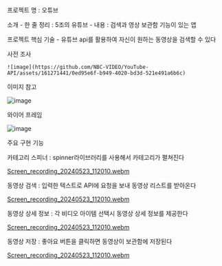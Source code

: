 프로젝트 명 : 오튜브

소개
    - 한 줄 정리 : 5조의 유튜브
    - 내용 : 검색과 영상 보관함 기능이 있는 앱

프로젝트 핵심 기술
    - 유튜브 api를 활용하여 자신이 원하는 동영상을 검색할 수 있다

사전 조사


    ![image](https://github.com/NBC-VIDEO/YouTube-API/assets/161271441/0ed95e6f-b949-4020-bd3d-521e491a6b6c)

이미지 참고


![image](https://github.com/NBC-VIDEO/YouTube-API/assets/161271441/f014c8da-4e82-4fd5-a681-9109bb1b9349)

와이어 프레임


![image](https://github.com/NBC-VIDEO/YouTube-API/assets/161271441/991733d6-aa93-4d6b-a37f-b9e66c49d2b6)

주요 구현 기능

카테고리 스피너 : spinner라이브러리를 사용해서 카테고리가 펼쳐진다


[Screen_recording_20240523_112010.webm](https://github.com/NBC-VIDEO/YouTube-API/assets/161271441/9eb7472d-2b49-4669-9dda-25c2b6a2c9e9)

동영상 검색 : 입력한 텍스트로 API에 요청을 보내 동영상 리스트를 받아온다


[Screen_recording_20240523_112010.webm](https://github.com/NBC-VIDEO/YouTube-API/assets/161271441/80b7c691-452d-43ac-85da-066000ab3827)

동영상 상세 정보 : 각 비디오 아이템 선택시 동영상 상세 정보를 제공한다


[Screen_recording_20240523_112010.webm](https://github.com/NBC-VIDEO/YouTube-API/assets/161271441/2eccf7c7-03cf-47b7-b9c5-fdb408fcfac5)

동영상 저장 : 좋아요 버튼을 클릭하면 동영상이 보관함에 저장된다


[Screen_recording_20240523_112010.webm](https://github.com/NBC-VIDEO/YouTube-API/assets/161271441/40bc4b6c-f40c-4b0a-a70a-88096242753d)
